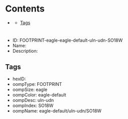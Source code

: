 



Contents
========

* [](#)
	* [Tags](#tags)

# 

- ID: FOOTPRINT-eagle-eagle-default-uln-udn-SO18W
- Name: 
- Description: 

## Tags

- hexID: 
- oompType: FOOTPRINT
- oompSize: eagle
- oompColor: eagle-default
- oompDesc: uln-udn
- oompIndex: SO18W
- oompName: eagle-default/uln-udn/SO18W
